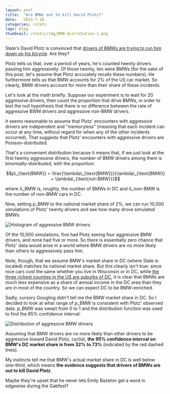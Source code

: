 ```yaml
---
layout: post
title:  "Are BMWs out to kill David Plotz?"
date:   2013-7-19
categories: rstats
tags: blog
thumbnail: /static/img/BMW-distribution-1.png
---
```


Slate's David Plotz is convinced that [drivers of BMWs are trying to run him down on his bicycle](http://www.slate.com/articles/life/a_fine_whine/2013/07/bmw_drivers_and_cyclists_the_war_between_the_luxury_cars_and_bicycles.html). Are they?

Plotz tells us that, over a period of years, he's counted twenty drivers passing him aggressively. Of those twenty, ten were BMWs (for the sake of this post, let's assume that Plotz accurately recalls these numbers). He furthermore tells us that BMW accounts for 2% of the US car market. So clearly, BMW drivers account for more than their share of these incidents.

Let's look at the math briefly. Suppose our experiment is to wait for 20 aggressive drivers, then count the proportion that drive BMWs, in order to test the null hypothesis that there is no difference between the rate of aggressive BWM drivers and aggressive non-BMW drivers.

It seems reasonable to assume that Plotz' encounters with aggressive drivers are independent and "memoryless" (meaning that each incident can occur at any time, without regard for when any of the other incidents occurred). That suggests that Plotz' encounters with aggressive drivers are Poisson-distributed.

That's a convenient distribution because it means that, if we just look at the first twenty aggressive drivers, the number of BMW drivers among them is binomially-distributed, with the proportion:

$$p\_{\text{BMW}} = \frac{\lambda\_{\text{BMW}}}{\lambda\_{\text{BMW}} + \lambda\_{\text{not-BMW}}}$$

where $\lambda\_{\text{BMW}}$ is, roughly, the number of BMWs in DC and $\lambda\_{\text{non-BMW}}$ is the number of non-BMW cars in DC.

Now, setting $p\_{\text{BMW}}$ to the national market share of 2%, we can run 10,000 simulations of Plotz' twenty drivers and see how many drove simulated BMWs:

![Histogram of aggressive BMW drivers](http://somesquares.org/static/img/BMW-histogram-1.png)

Of the 10,000 simulations, five had Plotz seeing four aggressive BMW drivers, and none had five or more. So there is essentially zero chance that Plotz' data would arise in a world where BMW drivers are no more likely than others to aggressively pass him.

Note, though, that we assume BMW's market share in DC (where Slate is located) matches its national market share. But this clearly isn't true: since nice cars cost the same whether you live in Wisconsin or in DC, while [the three richest counties in the US are suburbs of DC](http://en.wikipedia.org/wiki/List_of_highest-income_counties_in_the_United_States), it is clear that BMWs are much less expensive as a share of annual income in the DC area than they are in most of the country. So we can expect DC to be BMW-enriched.

Sadly, cursory Googling didn't tell me the BMW market share in DC. So I decided to look at what range of  $p\_{\text{BMW}}$ is consistent with Plotz' observed data. $p\_{\text{BMW}}$ was swept from 0 to 1 and the distribution function was used to find the 95% confidence interval:

![Distribution of aggressive BMW drivers](http://somesquares.org/static/img/BMW-distribution-1.png)

Assuming that BMW drivers are no more likely than other drivers to be aggressive toward David Plotz, cyclist, **the 95% confidence interval on BMW's DC market share is from 32% to 73%** (indicated by the red dashed lines).

My instincts tell me that BMW's actual market share in DC is well below one-third, which means **the evidence suggests that drivers of BMWs are out to kill David Plotz**.

Maybe they're upset that he never lets Emily Bazelon get a word in edgewise during the Gabfest?